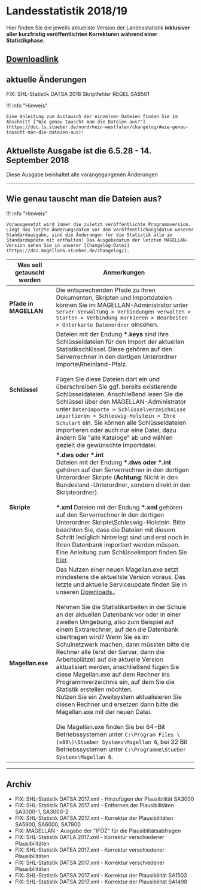 # Landesstatistik 2018/19

Hier finden Sie die jeweils aktuellste Version der Landesstatistik **inklusiver aller kurzfristig veröffentlichten Korrekturen während einer Statistikphase**.

## [**Downloadlink**](https://my.hidrive.com/share/329e.t1a8q)

## aktuelle Änderungen

FIX: SHL-Statistik DATSA 2018 Skriptfehler REGEL SA9501

!!! info "Hinweis"

    Eine Anleitung zum Austausch der einzelnen Dateien finden Sie im Abschnitt ["Wie genau tauscht man die Dateien aus?"](https://doc.ls.stueber.de/nordrhein-westfalen/changelog/#wie-genau-tauscht-man-die-dateien-aus)!

## Aktuellste Ausgabe ist die 6.5.28 - 14. September 2018

Diese Ausgabe beinhaltet alle vorangegangenen Änderungen

---

## Wie genau tauscht man die Dateien aus?



!!! info "Hinweis"

    Vorausgesetzt wird immer die zuletzt veröffentlichte Programmversion. Liegt das letzte Änderungsdatum vor dem Veröffentlichungsdatum unserer Standardausgabe, sind die Änderungen für die Statistik alle im Standardupdate mit enthalten! Das Ausgabedatum der letzten MAGELLAN-Version sehen Sie in unserer [Changelog-Datei](https://doc.magellan6.stueber.de/changelog/).

Was soll getauscht werden|Anmerkungen
---|---
**Pfade in MAGELLAN**|Die entsprechenden Pfade zu Ihren Dokumenten, Skripten und Importdateien können Sie im MAGELLAN-Administrator unter `Server-Verwaltung > Verbindungen verwalten > Starten > Verbindung markieren > Bearbeiten > Unterkarte Datenordner` einsehen.
**Schlüssel**| Dateien mit der Endung **\*.keys** sind Ihre Schlüsseldateien für den Import der aktuellen Statistikschlüssel. Diese gehören auf den Serverrechner in den dortigen Unterordner Importe\Rheinland-Pfalz.<br/><br/>Fügen Sie diese Dateien dort ein und überschreiben Sie ggf. bereits existierende Schlüsseldateien. Anschließend lesen Sie die Schlüssel über den MAGELLAN-Administrator unter `Datenimporte > Schlüsselverzeichnisse importieren > Schleswig-Holstein > Ihre Schulart` ein. Sie können alle Schlüsseldateien importieren oder auch nur eine Datei, dazu ändern Sie "alle Kataloge" ab und wählen gezielt die gewünschte Importdatei.
**Skripte**|**\*.dws oder \*.int**<br/>Dateien mit der Endung **\*.dws oder \*.int** gehören auf den Serverrechner in den dortigen Unterordner Skripte \(**Achtung**: Nicht in den Bundesland-Unterordner, sondern direkt in den Skripteordner\).<br/><br/>**\*.xml** Dateien mit der Endung **\*.xml** gehören auf den Serverrechner in den dortigen Unterordner Skripte\Schleswig-Holstein. Bitte beachten Sie, dass die Dateien mit diesem Schritt lediglich hinterlegt sind und erst noch in Ihren Datenbank importiert werden müssen. Eine Anleitung zum Schlüsselimport finden Sie [hier](https://doc.ls.stueber.de/schluesselverzeichnisse/).
**Magellan.exe**|Das Nutzen einer neuen Magellan.exe setzt mindestens die aktuellste Version voraus. Das letzte und aktuelle Serviceupdate finden Sie in unseren [Downloads.](http://magellan.stueber.de/download.php). <br/><br/>Nehmen Sie die Statistikarbeiten in der Schule an der aktuellen Datenbank vor oder in einer zweiten Umgebung, also zum Beispiel auf einem Extrarechner, auf den die Datenbank übertragen wird? Wenn Sie es im Schulnetzwerk machen, dann müssten bitte die Rechner alle \(erst der Server, dann die Arbeitsplätze\) auf die aktuelle Version aktualisiert werden, anschließend fügen Sie diese Magellan.exe auf dem Rechner ins Programmverzeichnis ein, auf dem Sie die Statistik erstellen möchten.<br/>Nutzen Sie ein Zweitsystem aktualisieren Sie diesen Rechner und ersetzen dann bitte die Magellan.exe mit der neuen Datei.<br/><br/>Die Magellan.exe finden Sie bei  64-Bit Betriebssystemen unter `C:\Program Files \(x86\)\Stueber Systems\Magellan 6`, bei  32 Bit Betriebssystemen unter `C:\Programme\Stueber Systems\Magellan 6`.

---

## Archiv

* FIX: SHL-Statistik DATSA 2017.xml - Hinzufügen der Plausibilität SA3000
* FIX: SHL-Statistik DATSA 2017.xml - Entfernen der Plausibilitäten SA3000-1, SA3000-2
* FIX: SHL-Statistik DATSA 2017.xml - Korrektur der Plausibilitäten SA5900, SA6000, SA7900
* FIX: MAGELLAN - Ausgabe der "IFÖZ" für die Plausiblitätsabfragen
* FIX: SHL-Statistik DATLA 2017.xml - Korrektur verschiedener Plausibilitäten
* FIX: SHL-Statistik DATEA 2017.xml - Korrektur verschiedener Plausibilitäten
* FIX: SHL-Statistik DATSA 2017.xml - Korrektur verschiedener Plausibilitäten
* FIX: SHL-Statistik DATSA 2017.xml - Korrektur der Plausibilität SA1503
* FIX: SHL-Statistik DATSA 2017.xml - Korrektur der Plausibilität SA1498